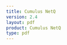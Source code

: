 ```yaml
---
title: Cumulus NetQ
version: 2.4
layout: pdf
product: Cumulus NetQ
type: pdf
---
```

<!-- {{ if eq .Page.Type "pdf"}}
    {{end}} -->